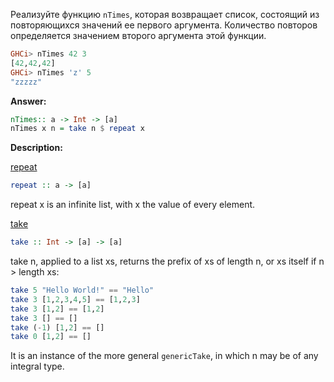 Реализуйте функцию `nTimes`, которая возвращает список, состоящий из повторяющихся значений ее первого аргумента. Количество повторов определяется значением второго аргумента этой функции.

```haskell
GHCi> nTimes 42 3
[42,42,42]
GHCi> nTimes 'z' 5
"zzzzz"
```

**Answer:**

```haskell
nTimes:: a -> Int -> [a]
nTimes x n = take n $ repeat x
```

**Description:**

[repeat](http://hackage.haskell.org/package/base-4.9.0.0/docs/Prelude.html#v:repeat)

```haskell
repeat :: a -> [a]
```

repeat x is an infinite list, with x the value of every element.


[take](http://hackage.haskell.org/package/base-4.9.0.0/docs/Prelude.html#v:take)

```haskell
take :: Int -> [a] -> [a]
```

take n, applied to a list xs, returns the prefix of xs of length n, or xs itself if n > length xs:

```haskell
take 5 "Hello World!" == "Hello"
take 3 [1,2,3,4,5] == [1,2,3]
take 3 [1,2] == [1,2]
take 3 [] == []
take (-1) [1,2] == []
take 0 [1,2] == []
```

It is an instance of the more general `genericTake`, in which n may be of any integral type.


